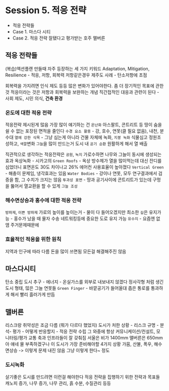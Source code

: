 # Session 5. 적응 전략
- 적응 전략들
- Case 1. 마스다 시티
- Case 2. 적응 전략 잘됐다고 평가받는 호주 맬버른

## 적응 전략들
(복습)액션플랜 만들때 자주 등장하는 세 가지 키워드
Adaptation, Mitigation, Resilience - 적응, 저항, 회복력
저항같은경우 제주도 사례 - 탄소저항에 초점

회복력을 가지려면 인식 제도 등등 많은 변화가 있어야한다.
좀 더 장기적인 목표에 관한 것
적응이라는 것은 저항과 회복력을 보완하는 개념
직간접적인 대응과 관련이 된다 - 사회 제도, 시민 의식, **건축 환경**

### 온도에 대한 적응 전략
적응전략 제시된게 많음
가장 많이 얘기하는 건 `온난화`
아스팔트, 콘트리트 등 땅이 숨을 쉴 수 없는 포장된 면적을 줄인다
`수경 요소 활용` - 강, 호수, 연못(클 필요 없음), 내천, 분수대
`열에 강한 식목` - 그냥 심는게 아니라
건물 자체에 녹화, `지붕 녹화` 식물심고 정원조성하고, `색깔`변화
`그늘`을 많이 만드는거
도시 내 `공기 순환` 원활하게 해서 열 배출

직관적으로 생각하는 적응전략은 `공원`, `녹지`
가로수하면 나무와 그늘이 동시에 생성되는 효과
옥상녹화 - 시카고의 `Green Roofs` - 옥상 방수제가 열을 많이먹는데 대신 잔디를 심었더니 표면온도 30도 차이나고 26% 에어컨 사용효율이 높아졌다
`Vertical Green` - 해충이 문제임, 냉각효과는 있음
`Water Bodies` - 강이나 연못, 모두 연구결과에서 검증을 함, 그 수치가 크지는 않음
`투과성 표면` - 땅과 공기사이에 콘트리트가 있는데 구멍을 뚫어서 열교환을 할 수 있게
`그늘 조성`

### 해수면상승과 홍수에 대한 적응 전략
`방파제`, `이쁜 방파제`
가로의 높이를 높이는거 - 물이 다 들어오겠지만 최소한 `길`은 유지가능 - 홍수가 났을 때 물자 수송 네트워킹등에 중요한 도로 유지 가능
`유수지` - 요즘엔 없앰 주거문제때문에

### 효율적인 적응을 위한 원칙
지역과 인구에 따라 다름
돈을 많이 쓰면됨
모든걸 해결해주진 않음

## 마스다시티
탄소 중립 도시 추구 - 에너지 - 온실가스를 외부로 내보내지 않겠다
정사각형 처럼 생긴 도시 형태, 많은 그늘 연못들
`Green Finger` - 바깥공기가 들어올대 좁은 통로를 통과하게 해서 빨리 흘러가게 만듬

## 맬버른
리스크랑 취약성은 조금 다름 (뭐가 다르다 했었지)
도시가 처한 상황 - 리스크 규명 - 분석- 평가 - 어떻게 반응할지 - 적응 전략 수립
그 와중에 항상 커뮤니케이션/컨설트, 모니터링/평가
교통 축과 인프라들이 잘 갖춰짐
서울은 비가 1400mm 맬버른은 650mm
아 얘네 물 부족하겠구나
이 도시가 가장 준비해야할 4가지 상황
가뭄, 산불, 폭우, 해수면상승 -> 이렇게 문제 내진 않음 그냥 이렇게 한다~ 정도

### 도시녹화
살기좋은 도시를 만드려면 이런걸 해야한다
적응 전략을 집행하기 위한 전략과 목표들
캐노피 증가, 나무 증가, 나무 관리, 흙 수분, 수질관리 등등
